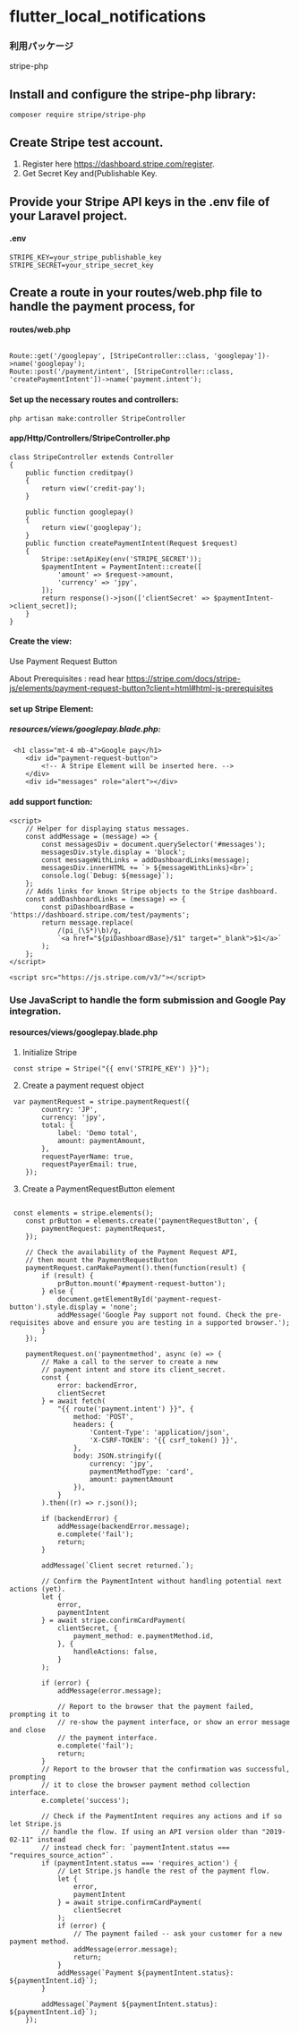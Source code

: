# flutter_local_notifications

### 利用パッケージ

stripe-php

## Install and configure the stripe-php library:

```
composer require stripe/stripe-php

```

## Create Stripe test account.

1. Register here https://dashboard.stripe.com/register.
1. Get Secret Key and(Publishable Key.

## Provide your Stripe API keys in the .env file of your Laravel project.

#### .env

```
STRIPE_KEY=your_stripe_publishable_key
STRIPE_SECRET=your_stripe_secret_key
```

## Create a route in your routes/web.php file to handle the payment process, for

#### routes/web.php

```

Route::get('/googlepay', [StripeController::class, 'googlepay'])->name('googlepay');
Route::post('/payment/intent', [StripeController::class, 'createPaymentIntent'])->name('payment.intent');

```

#### Set up the necessary routes and controllers:

```
php artisan make:controller StripeController

```

#### app/Http/Controllers/StripeController.php

```
class StripeController extends Controller
{
    public function creditpay()
    {
        return view('credit-pay');
    }

    public function googlepay()
    {
        return view('googlepay');
    }
    public function createPaymentIntent(Request $request)
    {
        Stripe::setApiKey(env('STRIPE_SECRET'));
        $paymentIntent = PaymentIntent::create([
            'amount' => $request->amount,
            'currency' => 'jpy',
        ]);
        return response()->json(['clientSecret' => $paymentIntent->client_secret]);
    }
}
```

#### Create the view:

Use Payment Request Button

About Prerequisites : read hear
https://stripe.com/docs/stripe-js/elements/payment-request-button?client=html#html-js-prerequisites

#### set up Stripe Element:

##### resources/views/googlepay.blade.php:

```
 <h1 class="mt-4 mb-4">Google pay</h1>
    <div id="payment-request-button">
        <!-- A Stripe Element will be inserted here. -->
    </div>
    <div id="messages" role="alert"></div>
```

#### add support function:

```
<script>
    // Helper for displaying status messages.
    const addMessage = (message) => {
        const messagesDiv = document.querySelector('#messages');
        messagesDiv.style.display = 'block';
        const messageWithLinks = addDashboardLinks(message);
        messagesDiv.innerHTML += `> ${messageWithLinks}<br>`;
        console.log(`Debug: ${message}`);
    };
    // Adds links for known Stripe objects to the Stripe dashboard.
    const addDashboardLinks = (message) => {
        const piDashboardBase = 'https://dashboard.stripe.com/test/payments';
        return message.replace(
            /(pi_(\S*)\b)/g,
            `<a href="${piDashboardBase}/$1" target="_blank">$1</a>`
        );
    };
</script>

<script src="https://js.stripe.com/v3/"></script>

```

### Use JavaScript to handle the form submission and Google Pay integration.

#### resources/views/googlepay.blade.php

1. Initialize Stripe

```
 const stripe = Stripe("{{ env('STRIPE_KEY') }}");
```

2. Create a payment request object

```
 var paymentRequest = stripe.paymentRequest({
        country: 'JP',
        currency: 'jpy',
        total: {
            label: 'Demo total',
            amount: paymentAmount,
        },
        requestPayerName: true,
        requestPayerEmail: true,
    });
```

3. Create a PaymentRequestButton element

```

 const elements = stripe.elements();
    const prButton = elements.create('paymentRequestButton', {
        paymentRequest: paymentRequest,
    });

    // Check the availability of the Payment Request API,
    // then mount the PaymentRequestButton
    paymentRequest.canMakePayment().then(function(result) {
        if (result) {
            prButton.mount('#payment-request-button');
        } else {
            document.getElementById('payment-request-button').style.display = 'none';
            addMessage('Google Pay support not found. Check the pre-requisites above and ensure you are testing in a supported browser.');
        }
    });

    paymentRequest.on('paymentmethod', async (e) => {
        // Make a call to the server to create a new
        // payment intent and store its client_secret.
        const {
            error: backendError,
            clientSecret
        } = await fetch(
            "{{ route('payment.intent') }}", {
                method: 'POST',
                headers: {
                    'Content-Type': 'application/json',
                    'X-CSRF-TOKEN': '{{ csrf_token() }}',
                },
                body: JSON.stringify({
                    currency: 'jpy',
                    paymentMethodType: 'card',
                    amount: paymentAmount
                }),
            }
        ).then((r) => r.json());

        if (backendError) {
            addMessage(backendError.message);
            e.complete('fail');
            return;
        }

        addMessage(`Client secret returned.`);

        // Confirm the PaymentIntent without handling potential next actions (yet).
        let {
            error,
            paymentIntent
        } = await stripe.confirmCardPayment(
            clientSecret, {
                payment_method: e.paymentMethod.id,
            }, {
                handleActions: false,
            }
        );

        if (error) {
            addMessage(error.message);

            // Report to the browser that the payment failed, prompting it to
            // re-show the payment interface, or show an error message and close
            // the payment interface.
            e.complete('fail');
            return;
        }
        // Report to the browser that the confirmation was successful, prompting
        // it to close the browser payment method collection interface.
        e.complete('success');

        // Check if the PaymentIntent requires any actions and if so let Stripe.js
        // handle the flow. If using an API version older than "2019-02-11" instead
        // instead check for: `paymentIntent.status === "requires_source_action"`.
        if (paymentIntent.status === 'requires_action') {
            // Let Stripe.js handle the rest of the payment flow.
            let {
                error,
                paymentIntent
            } = await stripe.confirmCardPayment(
                clientSecret
            );
            if (error) {
                // The payment failed -- ask your customer for a new payment method.
                addMessage(error.message);
                return;
            }
            addMessage(`Payment ${paymentIntent.status}: ${paymentIntent.id}`);
        }

        addMessage(`Payment ${paymentIntent.status}: ${paymentIntent.id}`);
    });
```

